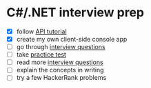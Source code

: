 # C#/.NET interview prep

- [x] follow [API tutorial](https://docs.microsoft.com/en-us/aspnet/web-api/overview/advanced/calling-a-web-api-from-a-net-client)
- [x] create my own client-side console app
- [ ] go through [interview questions](https://www.interviewbit.com/c-sharp-interview-questions)
- [ ] take [practice test](https://www.interviewbit.com/c-sharp-interview-questions/#c#-interview-mcqs)
- [ ] read more [interview questions](https://www.c-sharpcorner.com/UploadFile/puranindia/C-Sharp-interview-questions)
- [ ] explain the concepts in writing
- [ ] try a few HackerRank problems
